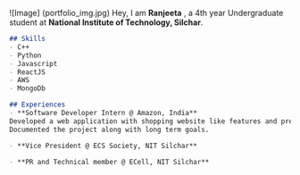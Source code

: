 ![Image] (portfolio_img.jpg)
Hey, I am **Ranjeeta** , a 4th year Undergraduate student at **National Institute of Technology, Silchar**.
```markdown 
## Skills
- C++
- Python
- Javascript
- ReactJS
- AWS
- MongoDb
```
```markdown
## Experiences
- **Software Developer Intern @ Amazon, India**
Developed a web application with shopping website like features and presented a working protoype within 6 weeks.
Documented the project along with long term goals.

- **Vice President @ ECS Society, NIT Silchar**

- **PR and Technical member @ ECell, NIT Silchar**

```

